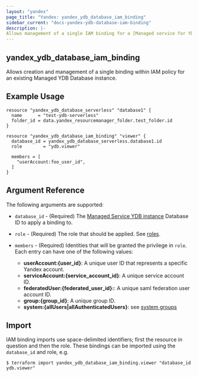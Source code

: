 ```yaml
---
layout: "yandex"
page_title: "Yandex: yandex_ydb_database_iam_binding"
sidebar_current: "docs-yandex-ydb-database-iam-binding"
description: |-
Allows management of a single IAM binding for a [Managed service for YDB](https://cloud.yandex.com/docs/ydb/).
---
```


## yandex\_ydb\_database\_iam\_binding

Allows creation and management of a single binding within IAM policy for
an existing Managed YDB Database instance.

## Example Usage

```hcl
resource "yandex_ydb_database_serverless" "database1" {
  name      = "test-ydb-serverless"
  folder_id = data.yandex_resourcemanager_folder.test_folder.id
}

resource "yandex_ydb_database_iam_binding" "viewer" {
  database_id = yandex_ydb_database_serverless.database1.id
  role        = "ydb.viewer"

  members = [
    "userAccount:foo_user_id",
  ]
}
```

## Argument Reference

The following arguments are supported:

* `database_id` - (Required) The [Managed Service YDB instance](https://cloud.yandex.com/docs/ydb/) Database ID to apply a binding to.

* `role` - (Required) The role that should be applied. See [roles](https://cloud.yandex.com/docs/ydb/security/).

* `members` - (Required) Identities that will be granted the privilege in `role`.
  Each entry can have one of the following values:
    * **userAccount:{user_id}**: A unique user ID that represents a specific Yandex account.
    * **serviceAccount:{service_account_id}**: A unique service account ID.
    * **federatedUser:{federated_user_id}:**: A unique saml federation user account ID.
    * **group:{group_id}**: A unique group ID.
    * **system:{allUsers|allAuthenticatedUsers}**: see [system groups](https://cloud.yandex.com/docs/iam/concepts/access-control/system-group)

## Import

IAM binding imports use space-delimited identifiers; first the resource in question and then the role.
These bindings can be imported using the `database_id` and role, e.g.

```
$ terraform import yandex_ydb_database_iam_binding.viewer "database_id ydb.viewer"
```
